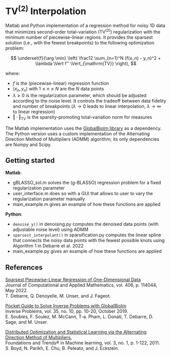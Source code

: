 # TV<sup>(2)</sup> Interpolation
Matlab and Python implementation of a regression method for noisy 1D data that minimizes second-order total-variation (TV<sup>(2)</sup>) regularization with the minimum number of piecewise-linear regions.
It provides the sparsest solution (i.e., with the fewest breakpoints) to the following optimization problem:

$$ \underset{f}{\arg \min} \left( \frac12 \sum_{n=1}^N (f(x_n) - y_n)^2 + \lambda \Vert f'' \Vert_{\mathrm{TV}} \right), $$

where:
- $f$ is the (piecewise-linear) regression function
- $(x_n, y_n)$ with $1 \leq n \leq N$ are the $N$ data points
- $\lambda \geq 0$ is the regularization parameter, which should be adjusted according to the noise level. It controls the tradeoff between data fidelity and number of breakpoints ($\lambda \to 0$ leads to linear interpolation, $\lambda \to \infty$ to linear regression)
- $\Vert \cdot \Vert_{\mathrm{TV}}$ is the sparsity-promoting total-variation norm for measures

The Matlab implementation uses the [GlobalBioIm library](https://github.com/Biomedical-Imaging-Group/GlobalBioIm) as a dependency. The Python version uses a custom implementation of the Alternating Direction Method of Multipliers (ADMM) algorithm; its only dependencies are Numpy and Scipy.

## Getting started

**Matlab**:
- gBLASSO_sol.m solves the (g-BLASSO) regression problem for a fixed regularization parameter
- user_interface.m does so with a GUI that allows to user to vary the regularization parameter manually
- main_example.m gives an example of how these functions are applied

**Python**:
- `denoise_y()` in denoising.py computes the denoised data points (with adjustable noise level) using ADMM
- `sparsest_interpolant()` in sparsification.py computes the linear spline that connects the noisy data points with the fewest possible knots using Algorithm 1 in Debarre et al. 2022
- main_example.py gives an example of how these functions are applied

## References

[Sparsest Piecewise-Linear Regression of One-Dimensional Data](https://www.sciencedirect.com/science/article/pii/S0377042721006130)  <br />
Journal of Computational and Applied Mathematics, vol. 406, p. 114044, May 2022. <br />
T. Debarre, Q. Denoyelle, M. Unser, and J. Fageot.

[Pocket Guide to Solve Inverse Problems with GlobalBioIm](https://iopscience.iop.org/article/10.1088/1361-6420/ab2ae9)  <br />
Inverse Problems, vol. 35, no. 10, pp. 10-20, October 2019. <br />
E. Soubies, F. Soulez, M. McCann,  T-a. Pham, L. Donati, T. Debarre, D. Sage, and M. Unser.

[Distributed Optimization and Statistical Learning via the Alternating Direction Method of Multipliers.](https://web.stanford.edu/~boyd/papers/pdf/admm_distr_stats.pdf)  <br />
Foundations and Trends® in Machine learning, vol. 3, no. 1, p. 1-122, 2011. <br />
S. Boyd, N. Parikh, E. Chu, B. Peleato, and J. Eckstein.
